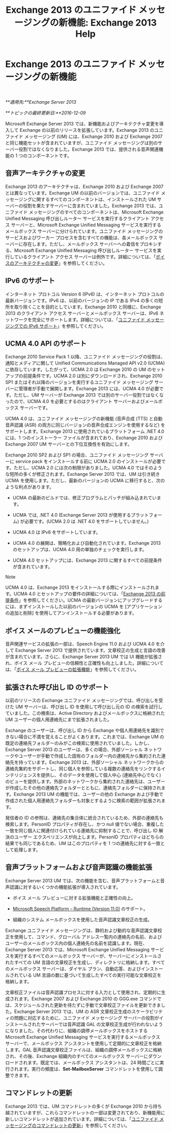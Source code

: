 ﻿---
title: 'Exchange 2013 のユニファイド メッセージングの新機能: Exchange 2013 Help'
TOCTitle: Exchange 2013 のユニファイド メッセージングの新機能
ms:assetid: a444ef2d-d893-408e-adf9-c9d8a8b07593
ms:mtpsurl: https://technet.microsoft.com/ja-jp/library/JJ150545(v=EXCHG.150)
ms:contentKeyID: 48269893
ms.date: 04/24/2018
mtps_version: v=EXCHG.150
ms.translationtype: HT
---

# Exchange 2013 のユニファイド メッセージングの新機能

 

_**適用先:**Exchange Server 2013_

_**トピックの最終更新日:**2016-12-09_

Microsoft Exchange Server 2013 では、新機能およびアーキテクチャ変更を導入して Exchange の以前のリリースを拡張しています。Exchange 2013 のユニファイド メッセージング (UM) には、Exchange 2010 および Exchange 2007 と同じ機能セットが含まれていますが、ユニファイド メッセージングは別のサーバー役割ではなくなりました。Exchange 2013 では、提供される音声関連機能の 1 つのコンポーネントです。

## 音声アーキテクチャの変更

Exchange 2013 のアーキテクチャは、Exchange 2010 および Exchange 2007 とは異なっています。Exchange UM の以前のバージョンでは、ユニファイド メッセージングに関するすべてのコンポーネントは、インストールされた UM サーバーの役割を果たすサーバーに含まれていました。Exchange 2013 では、ユニファイド メッセージングのすべてのコンポーネントは、Microsoft Exchange Unified Messaging 呼び出しルーター サービスを実行するクライアント アクセス サーバーと、Microsoft Exchange Unified Messaging サービスを実行するメールボックス サーバーに分けられています。ユニファイド メッセージングのサービスおよびワーカー プロセスを含むすべての機能は、各メールボックス サーバーに存在します。ただし、メールボックス サーバーへの着信をプロキシする、Microsoft Exchange Unified Messaging 呼び出しルーター サービスを実行しているクライアント アクセス サーバーは例外です。詳細については、「[ボイスのアーキテクチャの変更](voice-architecture-changes-exchange-2013-help.md)」を参照してください。

## IPv6 のサポート

インターネット プロトコル Version 6 (IPv6) は、インターネット プロトコルの最新バージョンです。IPv6 は、以前のバージョンの IP である IPv4 の多くの短所を取り除くことを目的としています。Exchange 2010 と同様に、Exchange 2013 のクライアント アクセス サーバーとメールボックス サーバーは、IPv6 ネットワークを完全にサポートします。詳細については、「[ユニファイド メッセージングでの IPv6 サポート](ipv6-support-in-unified-messaging-exchange-2013-help.md)」を参照してください。

## UCMA 4.0 API のサポート

Exchange 2010 Service Pack 1 以降、ユニファイド メッセージングの役割は、通知とメディアに関して Unified Communications Managed API v2.0 (UCMA) に依存しています。したがって、UCMA 2.0 は Exchange 2010 の UM のセットアップの前提条件です。UCMA 2.0 は別にダウンロードされ、Exchange 2010 SP1 またはそれ以降のバージョンを実行するユニファイド メッセージング サーバーに管理者が手動で展開します。Exchange 2013 には、UCMA 4.0 が必要です。ただし、UM サーバーが Exchange 2013 では別のサーバー役割ではなくなったので、UCMA 4.0 を必要とするのはクライアント サーバーおよびメールボックス サーバーです。

UCMA 4.0 は、ユニファイド メッセージングの新機能 (音声合成 (TTS) と自動音声認識 (ASR) の両方に同じバージョンの音声合成エンジンを使用するなど) をサポートします。Exchange 2013 に使用されているプラットフォーム .NET 4.0 には、1 つのインストーラー ファイルが含まれており、Exchange 2010 および Exchange 2007 UM サーバーとの下位互換性を有効にします。

Exchange 2010 SP2 および SP1 の場合、ユニファイド メッセージング サーバーに service pack をインストールする前に UCMA 2.0 のインストールが必要です。ただし、UCMA 2.0 には次の制限がありました。UCMA 4.0 ではそのような短所の多くが修正されます。Exchange Server 2013 では、UM は引き続き UCMA を使用します。ただし、最新のバージョンの UCMA に移行すると、次のような利点があります。

  - UCMA の最新のビルドでは、修正プログラムとパッチが組み込まれています。

  - UCMA では, .NET 4.0 (Exchange Server 2013 が使用するプラットフォーム) が必要です。(UCMA 2.0 は .NET 4.0 をサポートしていません。)

  - UCMA 4.0 は IPv6 をサポートしています。

  - UCMA 4.0 の展開は、簡略化および自動化されています。Exchange 2013 のセットアップは、UCMA 4.0 用の単独のチェックを実行します。

  - UCMA 4.0 セットアップには、Exchange 2013 に関するすべての前提条件が含まれています。


> [!NOTE]
> UCMA 4.0 は、Exchange 2013 をインストールする際にインストールされます。UCMA 4.0 とセットアップの要件の詳細については、「<A href="exchange-2013-prerequisites-exchange-2013-help.md">Exchange 2013 の前提条件</A>」を参照してください。UCMA の最新バージョンにアップグレードするには、まずインストールした以前のバージョンの UCMA を [アプリケーションの追加と削除] を使用してアンインストールする必要があります。



## ボイス メールのプレビューの機能強化

音声関連サービスの拡張の一部は、Speech Engine 11.0 および UCMA 4.0 を介して Exchange Server 2013 で提供されています。文章校正の生成と言語の改善が含まれています。さらに、Exchange Server 2013 UM では UI 機能が拡張され、ボイス メール プレビューの信頼性と正確性も向上しました。詳細については、「[ボイス メール プレビューの拡張機能](voice-mail-preview-enhancements-exchange-2013-help.md)」を参照してください。

## 拡張された呼び出し ID のサポート

以前のリリースの Exchange ユニファイド メッセージングでは、呼び出しを受けた UM サーバーは、呼び出し ID を使用して呼び出し元の ID の検索を試行していました。この検索は、Active Directory およびメールボックスに格納された UM ユーザーの個人用連絡先にまで拡張されました。

Exchange のユーザーは、呼び出し ID から Exchange や個人用連絡先を識別できない場合に不満を覚えることがよくあります。これまでは、Exchange UM の既定の連絡先フォルダーのみがこの検索に使用されていました。しかし、Exchange Server 2013 のユーザーは、多くの場合、外部ソーシャル ネットワークやユーザーが手動で作成した固有のフォルダー内の連絡先から集約された連絡先を持っています。Exchange 2013 は、外部ソーシャル ネットワークからの連絡先集約をサポートし、同じ個人を参照している複数の連絡先をリンクするインテリジェンスを提供し、そのデータを使用して個人中心 (連絡先中心でなく) のビューを提供します。外部のネットワークから集約された連絡先は、ユーザーが作成したその他の連絡先フォルダーとともに、連絡先フォルダーに保持されます。Exchange 2013 UM の機能では、ユーザーの他の Exchange および手動で作成された個人用連絡先フォルダーも対象とするように検索の範囲が拡張されます。

発信者の ID の参照は、連絡先の集合体に統合されているため、外部の連絡先も検索します。PersonID プロパティが存在し、かつ null 値でない場合、重複した一致を同じ個人に関連付けられている連絡先に抑制することで、呼び出し ID 解決のユーザー エクスペリエンスが向上します。PersonID プロパティはどちらの結果でも同じであるため、UM はこのプロパティを 1 つの連絡先に対する一致として処理します。

## 音声プラットフォームおよび音声認識の機能拡張

Exchange Server 2013 UM では、次の機能を含む、音声プラットフォームと音声認識に対するいくつかの機能拡張が導入されています。

  - ボイス メール プレビューに対する拡張機能と正確性の向上。

  - [Microsoft Speech Platform – Runtime (Version 11.0)](https://go.microsoft.com/fwlink/p/?linkid=253196) のサポート。

  - 組織のシステム メールボックスを使用した音声認識文章校正の生成。

Exchange ユニファイド メッセージングは、静的および動的な音声認識文章校正を使用して、コマンド、グローバル アドレス一覧内の連絡先の名前、およびユーザーのメールボックス内の個人連絡先の名前を認識します。現在、Exchange Server 2013 では、Microsoft Exchange Unified Messaging サービスを実行するすべてのメールボックス サーバーが、サーバーにインストールされたすべての UM 言語の文章校正を生成し、ディレクトリに格納します。すべてのメールボックス サーバーは、ダイヤル プラン、自動応答、およびインストールされている UM 言語の数に基づいて生成したすべての実行可能な文章校正を格納します。

文章校正ファイルは音声認識プロセスに対する入力として使用され、定期的に生成されます。Exchange 2007 および Exchange 2010 の GGG.exe コマンドでは、スケジュールされた更新を待たずに手動で文章校正ファイルを更新できました。Exchange Server 2013 では、UM の ASR 文章校正生成のスケーラビリティの問題に対応するために、ユニファイド メッセージング サーバーの役割がインストールされたサーバーでは音声認識 GAL の文章校正生成が行われないようになりました。その代わりに、組織の調停メールボックスをホストする Microsoft Exchange Unified Messaging サービスを実行するメールボックス サーバーで、メールボックス アシスタントを使用して定期的に文章校正を格納します。GAL 音声認識文章校正ファイルは、組織の調停メールボックスに格納され、その後、Exchange 組織内のすべてのメールボックス サーバーにダウンロードされます。既定では、メールボックス アシスタントは、24 時間ごとに実行されます。実行の頻度は、**Set-MailboxServer** コマンドレットを使用して調整できます。

## コマンドレットの更新

Exchange 2013 では、UM コマンドレットの多くが Exchange 2010 から持ち越されていますが、これらコマンドレットの一部は変更されており、新機能用に新しいコマンドレットが追加されています。詳細については、「[ユニファイド メッセージングのコマンドレットの更新](unified-messaging-cmdlet-updates-exchange-2013-help.md)」を参照してください。

